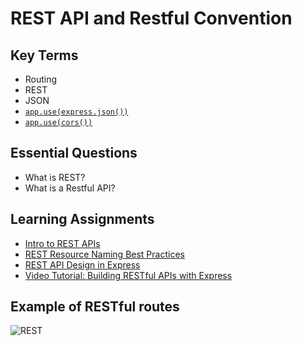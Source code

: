 # REST API and Restful Convention

## Key Terms
+ Routing
+ REST
+ JSON
+ [`app.use(express.json())`](https://expressjs.com/en/api.html#express.json)
+ [`app.use(cors())`](https://expressjs.com/en/resources/middleware/cors.html)

## Essential Questions
* What is REST?
* What is a Restful API?

## Learning Assignments
+ [Intro to REST APIs](https://www.easeout.co/blog/2021-11-09-an-introduction-to-rest-apis/)
+ [REST Resource Naming Best Practices](https://medium.com/linkit-intecs/rest-resource-naming-best-practices-cbee65f37a62)
+ [REST API Design in Express](https://stackoverflow.blog/2020/03/02/best-practices-for-rest-api-design/)
+ [Video Tutorial: Building RESTful APIs with Express](https://www.youtube.com/watch?v=pKd0Rpw7O48) 

## Example of RESTful routes

![REST](https://miro.medium.com/max/1400/1*E4WwbdA-NSJJimYZA9r6Cg.png)
